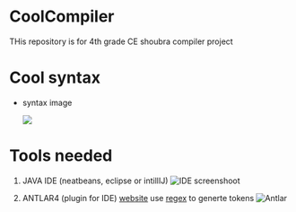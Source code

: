 # CoolCompiler
THis repository is for 4th grade CE shoubra compiler  project


# Cool syntax
  

 - syntax image

     ![](https://i.ibb.co/3YDbcv0/image.png)
     
# Tools needed
  1. JAVA IDE (neatbeans, eclipse or intillIJ)
    ![IDE screenshoot](https://i.ibb.co/NChwWRR/image.png)
    
  2. ANTLAR4 (plugin for IDE) 
    [website](https://www.antlr.org/)
    use [regex](https://regexr.com/) to generte tokens 
    ![Antlar](https://i.ibb.co/k4ZRsYn/image.png)
   
  
    

